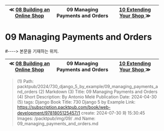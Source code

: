 
| ≪ [ 08 Building an Online Shop ](/packtpub/2024/730_django_5_by_example/08_building_an_online_shop) | 09 Managing Payments and Orders | [ 10 Extending Your Shop ](/packtpub/2024/730_django_5_by_example/10_extending_your_shop) ≫ |
|:----:|:----:|:----:|

# 09 Managing Payments and Orders
#----> 본문을 기재하는 위치.



| ≪ [ 08 Building an Online Shop ](/packtpub/2024/730_django_5_by_example/08_building_an_online_shop) | 09 Managing Payments and Orders | [ 10 Extending Your Shop ](/packtpub/2024/730_django_5_by_example/10_extending_your_shop) ≫ |
|:----:|:----:|:----:|

> (1) Path: packtpub/2024/730_django_5_by_example/09_managing_payments_and_orders
> (2) Markdown
> (3) Title: 09 Managing Payments and Orders
> (4) Short Description: By Antonio Melé Publication Date: 2024-04-30
> (5) tags: Django
> Book Title: 730 Django 5 by Example
> Link: https://subscription.packtpub.com/book/web-development/9781805125457/1
> create: 2024-07-30 화 15:30:45
> Images: /packtpub/img/09/
> .md Name: 09_managing_payments_and_orders.md

